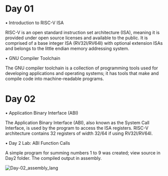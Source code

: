 
# Day 01  

•	Introduction to RISC-V ISA

RISC-V is an open standard instruction set architecture (ISA), meaning it is provided under open source licenses and available to the public. It is comprised of a base integer ISA (RV32I/RV64I) with optional extension ISAs and belongs to the little endian memory addressing system.

•	GNU Compiler Toolchain

The GNU compiler toolchain is a collection of programming tools used for developing applications and operating systems; it has tools that make and compile code into machine-readable programs.

# Day 02

•	Application Binary Interface (ABI)

The Application Binary Interface (ABI), also known as the System Call Interface, is used by the program to access the ISA registers. RISC-V architecture contains 32 registers of width 32/64 if using RV32I/RV64I.

•	Day 2 Lab: ABI Function Calls

A simple program for summing numbers 1 to 9 was created; view source in Day2 folder. The compiled output in assembly.

![Day-02_assembly_lang](https://user-images.githubusercontent.com/67407412/170745328-9789d121-1a15-49f7-8054-e3f6e756b324.jpg)


